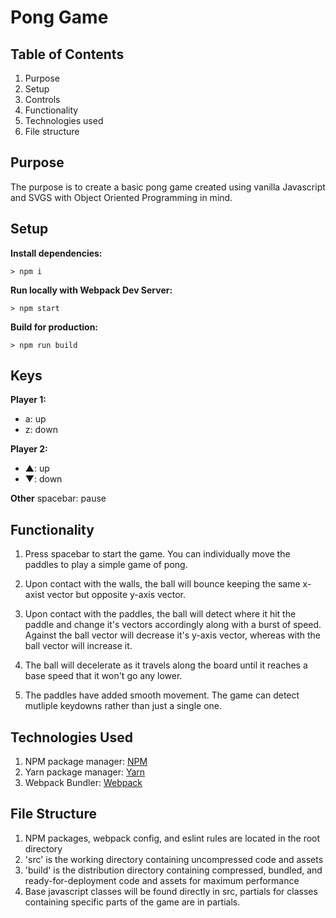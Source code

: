 # Pong Game

## Table of Contents
1. Purpose
2. Setup
3. Controls
4. Functionality
5. Technologies used
6. File structure

## Purpose
The purpose is to create a basic pong game created using vanilla Javascript and SVGS with Object Oriented Programming in mind.

## Setup

**Install dependencies:**

`> npm i`

**Run locally with Webpack Dev Server:**

`> npm start`

**Build for production:**

`> npm run build`

## Keys

**Player 1:**
* a: up
* z: down

**Player 2:**
* ▲: up
* ▼: down

**Other**
spacebar: pause

## Functionality
1. Press spacebar to start the game. You can individually move the paddles to play a simple game of pong.

2. Upon contact with the walls, the ball will bounce keeping the same x-axist vector but opposite y-axis vector.

3. Upon contact with the paddles, the ball will detect where it hit the paddle and change it's vectors accordingly along with a burst of speed. Against the ball vector will decrease it's y-axis vector, whereas with the ball vector will increase it.

4. The ball will decelerate as it travels along the board until it reaches a base speed that it won't go any lower.

5. The paddles have added smooth movement. The game can detect mutliple keydowns rather than just a single one.

## Technologies Used
1. NPM package manager: [NPM](https://www.npmjs.com/)
2. Yarn package manager: [Yarn](https://yarnpkg.com/en/)
3. Webpack Bundler: [Webpack](https://webpack.js.org/)

## File Structure
1. NPM packages, webpack config, and eslint rules are located in the root directory
2. 'src' is the working directory containing uncompressed code and assets
3. 'build' is the distribution directory containing compressed, bundled, and ready-for-deployment code and assets for maximum performance
4. Base javascript classes will be found directly in src, partials for classes containing specific parts of the game are in partials.
